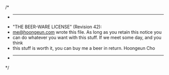 /*
 * ----------------------------------------------------------------------------
 * "THE BEER-WARE LICENSE" (Revision 42):
 * <me@hoongeun.com> wrote this file.  As long as you retain this notice you
 * can do whatever you want with this stuff. If we meet some day, and you think
 * this stuff is worth it, you can buy me a beer in return.   Hoongeun Cho
 * ----------------------------------------------------------------------------
 */
